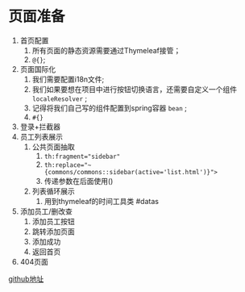 # 页面准备

1. 首页配置
   1. 所有页面的静态资源需要通过Thymeleaf接管；
   2. `@{}`;
2. 页面国际化
   1. 我们需要配置i18n文件;
   2. 我们如果要想在项目中进行按钮切换语言，还需要自定义一个组件`localeResolver` ;
   3. 记得将我们自己写的组件配置到spring容器 `bean` ;
   4. `#{}` 
3. 登录+拦截器
4. 员工列表展示
   1. 公共页面抽取
      1. `th:fragment="sidebar"` 
      2. `th:replace="~{commons/commons::sidebar(active='list.html')}">` 
      3. 传递参数在后面使用()
   2. 列表循环展示
      1. 用到thymeleaf的时间工具类 #datas
5. 添加员工/删改查
   1. 添加员工按钮
   2. 跳转添加页面
   3. 添加成功
   4. 返回首页
6. 404页面

[github地址](https://github.com/zsy0216/SpringBoot-Study)

